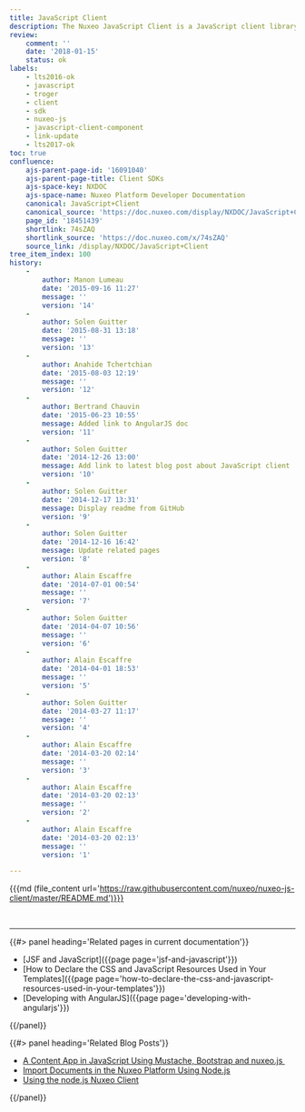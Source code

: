 ```yaml
---
title: JavaScript Client
description: The Nuxeo JavaScript Client is a JavaScript client library for Nuxeo Automation and REST API.
review:
    comment: ''
    date: '2018-01-15'
    status: ok
labels:
    - lts2016-ok
    - javascript
    - troger
    - client
    - sdk
    - nuxeo-js
    - javascript-client-component
    - link-update
    - lts2017-ok
toc: true
confluence:
    ajs-parent-page-id: '16091040'
    ajs-parent-page-title: Client SDKs
    ajs-space-key: NXDOC
    ajs-space-name: Nuxeo Platform Developer Documentation
    canonical: JavaScript+Client
    canonical_source: 'https://doc.nuxeo.com/display/NXDOC/JavaScript+Client'
    page_id: '18451439'
    shortlink: 74sZAQ
    shortlink_source: 'https://doc.nuxeo.com/x/74sZAQ'
    source_link: /display/NXDOC/JavaScript+Client
tree_item_index: 100
history:
    -
        author: Manon Lumeau
        date: '2015-09-16 11:27'
        message: ''
        version: '14'
    -
        author: Solen Guitter
        date: '2015-08-31 13:18'
        message: ''
        version: '13'
    -
        author: Anahide Tchertchian
        date: '2015-08-03 12:19'
        message: ''
        version: '12'
    -
        author: Bertrand Chauvin
        date: '2015-06-23 10:55'
        message: Added link to AngularJS doc
        version: '11'
    -
        author: Solen Guitter
        date: '2014-12-26 13:00'
        message: Add link to latest blog post about JavaScript client
        version: '10'
    -
        author: Solen Guitter
        date: '2014-12-17 13:31'
        message: Display readme from GitHub
        version: '9'
    -
        author: Solen Guitter
        date: '2014-12-16 16:42'
        message: Update related pages
        version: '8'
    -
        author: Alain Escaffre
        date: '2014-07-01 00:54'
        message: ''
        version: '7'
    -
        author: Solen Guitter
        date: '2014-04-07 10:56'
        message: ''
        version: '6'
    -
        author: Alain Escaffre
        date: '2014-04-01 18:53'
        message: ''
        version: '5'
    -
        author: Solen Guitter
        date: '2014-03-27 11:17'
        message: ''
        version: '4'
    -
        author: Alain Escaffre
        date: '2014-03-20 02:14'
        message: ''
        version: '3'
    -
        author: Alain Escaffre
        date: '2014-03-20 02:13'
        message: ''
        version: '2'
    -
        author: Alain Escaffre
        date: '2014-03-20 02:13'
        message: ''
        version: '1'

---
```

{{{md (file_content url='https://raw.githubusercontent.com/nuxeo/nuxeo-js-client/master/README.md')}}}

&nbsp;

* * *

<div class="row" data-equalizer data-equalize-on="medium"><div class="column medium-6">{{#> panel heading='Related pages in current documentation'}}

- [JSF and JavaScript]({{page page='jsf-and-javascript'}})
- [How to Declare the CSS and JavaScript Resources Used in Your Templates]({{page page='how-to-declare-the-css-and-javascript-resources-used-in-your-templates'}})
- [Developing with AngularJS]({{page page='developing-with-angularjs'}})

{{/panel}}</div><div class="column medium-6">{{#> panel heading='Related Blog Posts'}}

- [A Content App in JavaScript Using Mustache, Bootstrap and nuxeo.js&nbsp;](http://www.nuxeo.com/blog/developping-content-application-mustachejs-bootstrap-nuxeojs/)
- [Import Documents in the Nuxeo Platform Using Node.js](http://www.nuxeo.com/blog/import-documents-nuxeo-platform-using-node-js/)
- [Using the node.js Nuxeo Client](http://www.nuxeo.com/blog/nodejs-nuxeo-client/)

{{/panel}}</div></div>

